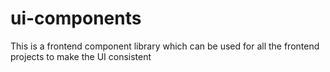 # ui-components

This is a frontend component library which can be used for all the frontend projects to make the UI consistent